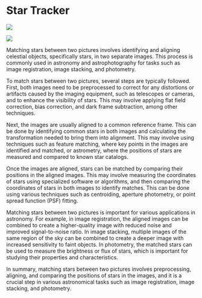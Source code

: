 # Star Tracker

![](https://static.wixstatic.com/media/8e78da_bd450df7a54b4c83867a2a59bc098e9b~mv2.png/v1/fill/w_540,h_450,al_c,q_85,usm_0.66_1.00_0.01,enc_auto/8e78da_bd450df7a54b4c83867a2a59bc098e9b~mv2.png)

![](https://upload.wikimedia.org/wikipedia/commons/thumb/0/01/STARS_on_EBEX_ld2012_image.png/330px-STARS_on_EBEX_ld2012_image.png)


Matching stars between two pictures involves identifying and aligning celestial objects, specifically stars, in two separate images. This process is commonly used in astronomy and astrophotography for tasks such as image registration, image stacking, and photometry.

To match stars between two pictures, several steps are typically followed. First, both images need to be preprocessed to correct for any distortions or artifacts caused by the imaging equipment, such as telescopes or cameras, and to enhance the visibility of stars. This may involve applying flat field correction, bias correction, and dark frame subtraction, among other techniques.

Next, the images are usually aligned to a common reference frame. This can be done by identifying common stars in both images and calculating the transformation needed to bring them into alignment. This may involve using techniques such as feature matching, where key points in the images are identified and matched, or astrometry, where the positions of stars are measured and compared to known star catalogs.

Once the images are aligned, stars can be matched by comparing their positions in the aligned images. This may involve measuring the coordinates of stars using specialized software or algorithms, and then comparing the coordinates of stars in both images to identify matches. This can be done using various techniques such as centroiding, aperture photometry, or point spread function (PSF) fitting.

Matching stars between two pictures is important for various applications in astronomy. For example, in image registration, the aligned images can be combined to create a higher-quality image with reduced noise and improved signal-to-noise ratio. In image stacking, multiple images of the same region of the sky can be combined to create a deeper image with increased sensitivity to faint objects. In photometry, the matched stars can be used to measure the brightness or flux of stars, which is important for studying their properties and characteristics.

In summary, matching stars between two pictures involves preprocessing, aligning, and comparing the positions of stars in the images, and it is a crucial step in various astronomical tasks such as image registration, image stacking, and photometry.
